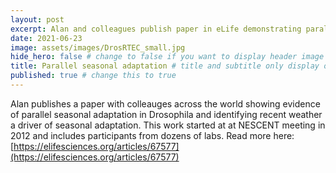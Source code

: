 ```yaml
---
layout: post
excerpt: Alan and colleagues publish paper in eLife demonstrating parallel seasonal adaptation in flies
date: 2021-06-23
image: assets/images/DrosRTEC_small.jpg
hide_hero: false # change to false if you want to display header image
title: Parallel seasonal adaptation # title and subtitle only display on hero
published: true # change this to true
---
```

Alan publishes a paper with colleauges across the world showing evidence of parallel seasonal adaptation in Drosophila and identifying recent weather a driver of seasonal adaptation. This work started at at NESCENT meeting in 2012 and includes participants from dozens of labs. Read more here: [https://elifesciences.org/articles/67577](https://elifesciences.org/articles/67577)
